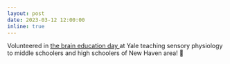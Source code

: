 ```yaml
---
layout: post
date: 2023-03-12 12:00:00
inline: true
---
```


Volunteered in <a href="https://bpb-us-w2.wpmucdn.com/campuspress.yale.edu/dist/1/443/files/2023/03/Sensory-Physiology-Club-Brain-Day-23_4.jpg"> the brain education day </a> at Yale teaching sensory physiology to middle schoolers and high schoolers of New Haven area! :book:
